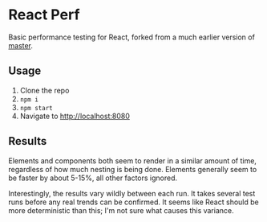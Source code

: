 # React Perf

Basic performance testing for React, forked from
a much earlier version of [master](https://github.com/cooperka/react-simple-boilerplate).

## Usage

1. Clone the repo
2. `npm i`
3. `npm start`
4. Navigate to <http://localhost:8080>

## Results

Elements and components both seem to render in a similar amount of time,
regardless of how much nesting is being done.
Elements generally seem to be faster by about 5-15%, all other factors ignored.

Interestingly, the results vary wildly between each run.
It takes several test runs before any real trends can be confirmed.
It seems like React should be more deterministic than this;
I'm not sure what causes this variance.
